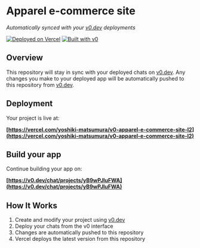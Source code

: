 # Apparel e-commerce site

*Automatically synced with your [v0.dev](https://v0.dev) deployments*

[![Deployed on Vercel](https://img.shields.io/badge/Deployed%20on-Vercel-black?style=for-the-badge&logo=vercel)](https://vercel.com/yoshiki-matsumura/v0-apparel-e-commerce-site-l2)
[![Built with v0](https://img.shields.io/badge/Built%20with-v0.dev-black?style=for-the-badge)](https://v0.dev/chat/projects/yB9wPJluFWA)

## Overview

This repository will stay in sync with your deployed chats on [v0.dev](https://v0.dev).
Any changes you make to your deployed app will be automatically pushed to this repository from [v0.dev](https://v0.dev).

## Deployment

Your project is live at:

**[https://vercel.com/yoshiki-matsumura/v0-apparel-e-commerce-site-l2](https://vercel.com/yoshiki-matsumura/v0-apparel-e-commerce-site-l2)**

## Build your app

Continue building your app on:

**[https://v0.dev/chat/projects/yB9wPJluFWA](https://v0.dev/chat/projects/yB9wPJluFWA)**

## How It Works

1. Create and modify your project using [v0.dev](https://v0.dev)
2. Deploy your chats from the v0 interface
3. Changes are automatically pushed to this repository
4. Vercel deploys the latest version from this repository
